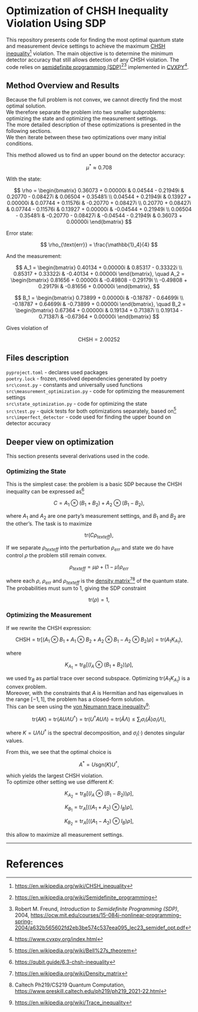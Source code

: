 # Optimization of CHSH Inequality Violation Using SDP

This repository presents code for finding the most optimal quantum state and measurement device settings to achieve the maximum [CHSH inequality](https://en.wikipedia.org/wiki/CHSH_inequality)[^1] violation. The main objective is to determine the minimum detector accuracy that still allows detection of any CHSH violation. The code relies on [semidefinite programming (SDP)](https://en.wikipedia.org/wiki/Semidefinite_programming)[^2][^3] implemented in [CVXPY](https://www.cvxpy.org/)[^4].

## Method Overview and Results

Because the full problem is not convex, we cannot directly find the most optimal solution.  
We therefore separate the problem into two smaller subproblems: optimizing the state and optimizing the measurement settings.  
The more detailed description of these optimizations is presented in the following sections.  
We then iterate between these two optimizations over many initial conditions.  

This method allowed us to find an upper bound on the detector accuracy:

$$
\mu^{*} \approx 0.708
$$

With the state:

$$
\rho = 
\begin{bmatrix}
  0.36073 + 0.00000i &  0.04544 - 0.21949i &  0.20770 - 0.08427i &  0.06504 + 0.35481i \\
  0.04544 + 0.21949i &  0.13927 + 0.00000i &  0.07744 + 0.11576i & -0.20770 + 0.08427i \\
  0.20770 + 0.08427i &  0.07744 - 0.11576i &  0.13927 + 0.00000i & -0.04544 + 0.21949i \\
  0.06504 - 0.35481i & -0.20770 - 0.08427i & -0.04544 - 0.21949i &  0.36073 + 0.00000i
\end{bmatrix}
$$

Error state:

$$
\rho_{\text{err}} = \frac{\mathbb{1}_4}{4}
$$

And the measurement:

$$
A_1 = \begin{bmatrix}
  0.40134 + 0.00000i &  0.85317 - 0.33322i \\
  0.85317 + 0.33322i & -0.40134 + 0.00000i
\end{bmatrix},
\quad
A_2 = \begin{bmatrix}
  0.81656 + 0.00000i & -0.49808 - 0.29179i \\
 -0.49808 + 0.29179i & -0.81656 + 0.00000i
\end{bmatrix},
$$

$$
B_1 = \begin{bmatrix}
  0.73899 + 0.00000i & -0.18787 - 0.64699i \\
 -0.18787 + 0.64699i & -0.73899 + 0.00000i
\end{bmatrix},
\quad
B_2 = \begin{bmatrix}
  0.67364 + 0.00000i &  0.19134 + 0.71387i \\
  0.19134 - 0.71387i & -0.67364 + 0.00000i
\end{bmatrix}
$$

Gives violation of

$$
\text{CHSH} = 2.00252
$$

## Files description

`pyproject.toml` - declares used packages  
`poetry.lock` - frozen, resolved dependencies generated by poetry  
`src\const.py` - constants and universally used functions  
`src\measurement_optimization.py` - code for optimizing the measurement settings  
`src\state_optimization.py` - code for optimizing the state  
`src\test.py` - quick tests for both optimizations separately, based on[^8]  
`src\imperfect_detector` - code used for finding the upper bound on detector accuracy  

## Deeper view on optimization

This section presents several derivations used in the code.

### Optimizing the State

This is the simplest case: the problem is a basic SDP because the CHSH inequality can be expressed as[^5]

$$
C = A_1 \otimes (B_1 + B_2) + A_2 \otimes (B_1 - B_2),
$$

where $A_1$ and $A_2$ are one party’s measurement settings, and $B_1$ and $B_2$ are the other’s. The task is to maximize 

$$
\text{tr}(C \rho_{text{eff}}),
$$

If we separate $\rho_{text{eff}}$ into the perturbation $\rho_{err}$ and state we do have control $\rho$ the problem still remain convex.

$$
\rho_{text{eff}} = \mu \rho + (1 - \mu) \rho_{err}
$$

where each $\rho$, $\rho_{err}$ and $\rho_{text{eff}}$ is the [density matrix](https://en.wikipedia.org/wiki/Density_matrix)[^6][^7] of the quantum state. The probabilities must sum to 1, giving the SDP constraint

$$
\text{tr}(\rho) = 1,
$$


### Optimizing the Measurement

If we rewrite the CHSH expression:

$$
\text{CHSH} = \text{tr}\left[ \left( A_1 \otimes B_1 + A_1 \otimes B_2 + A_2 \otimes B_1 - A_2 \otimes B_2 \right) \rho \right] = \text{tr}(A_1 K_{A_1}),
$$

where

$$
K_{A_1} = \text{tr}_B \left[ \left( I_A \otimes (B_1 + B_2) \right) \rho \right],
$$

we used $\text{tr}_B$ as partial trace over second subspace. Optimizing $\text{tr}(A_1 K_{A_1})$ is a convex problem.  
Moreover, with the constraints that $A$ is Hermitian and has eigenvalues in the range $[-1, 1]$, the problem has a closed-form solution.  
This can be seen using the [von Neumann trace inequality](https://en.wikipedia.org/wiki/Trace_inequality)[^9]:

$$
\text{tr}(A K) = \text{tr}(A U \Lambda U^{\dagger}) = \text{tr}(U^{\dagger} A U  \Lambda) = \text{tr}(\tilde{A} \Lambda) \leq \sum_i \sigma_i(\tilde{A})  \sigma_i(\Lambda),
$$

where $K = U \Lambda U^{\dagger}$ is the spectral decomposition, and $\sigma_i(\cdot)$ denotes singular values.

From this, we see that the optimal choice is

$$
A^{*} = U  \text{sgn}(K)  U^{\dagger},
$$

which yields the largest CHSH violation.  
To optimize other setting we use different $K$:

$$
K_{A_2} = \text{tr}_B \left[ \left( I_A \otimes (B_1 - B_2) \right) \rho \right],
$$

$$
K_{B_1} = \text{tr}_A \left[ \left( (A_1 + A_2) \otimes I_B \right) \rho \right],
$$

$$
K_{B_2} = \text{tr}_A \left[ \left( (A_1 - A_2) \otimes I_B \right) \rho \right],
$$

this allow to maximize all measurement settings.

---

# References
[^1]: https://en.wikipedia.org/wiki/CHSH_inequality  
[^2]: https://en.wikipedia.org/wiki/Semidefinite_programming  
[^3]: Robert M. Freund, *Introduction to Semidefinite Programming (SDP)*, 2004, https://ocw.mit.edu/courses/15-084j-nonlinear-programming-spring-2004/a632b565602fd2eb3be574c537eea095_lec23_semidef_opt.pdf  
[^4]: https://www.cvxpy.org/index.html  
[^5]: https://qubit.guide/6.3-chsh-inequality  
[^6]: https://en.wikipedia.org/wiki/Density_matrix  
[^7]: Caltech Ph219/CS219 Quantum Computation, https://www.preskill.caltech.edu/ph219/ph219_2021-22.html  
[^8]: https://en.wikipedia.org/wiki/Bell%27s_theorem  
[^9]: https://en.wikipedia.org/wiki/Trace_inequality
